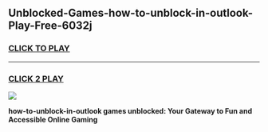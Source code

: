 
## Unblocked-Games-how-to-unblock-in-outlook-Play-Free-6032j
<h3>
<a href="https://premium76.site?title=how-to-unblock-in-outlook&ref=20M">CLICK TO PLAY</a></h3>
<hr>

<h3>
<a href="https://premium76.site?title=how-to-unblock-in-outlook&ref=20M">CLICK 2 PLAY</a>
  
</h3>

<a href="https://premium76.site?title=how-to-unblock-in-outlook&ref=19M"><img src="https://clearcache.store/games.png"></a>


**how-to-unblock-in-outlook games unblocked: Your Gateway to Fun and Accessible Online Gaming**
